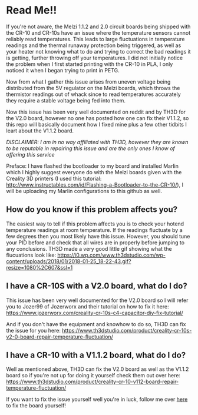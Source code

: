 # Read Me!!

If you're not aware, the Melzi 1.1.2 and 2.0 circuit boards being shipped with the CR-10 and CR-10s have an issue where the temperature sensors cannot reliably read temperatures. This leads to large fluctuations in temperature readings and the thermal runaway protection being triggered, as well as your heater not knowing what to do and trying to correct the bad readings it is getting, further throwing off your temperatures. I did not initially notice the problem when I first started printing with the CR-10 in PLA, I only noticed it when I began trying to print in PETG.

Now from what I gather this issue arises from uneven voltage being distributed from the 5V regulator on the Melzi boards, which throws the thermistor readings out of whack since to read temperatures accurately they require a stable voltage being fed into them.  

Now this issue has been very well documented on reddit and by TH3D for the V2.0 board, however no one has posted how one can fix their V1.1.2, so this repo will basically document how I fixed mine plus a few other tidbits I leart about the V1.1.2 board. 

*DISCLAIMER: I am in no way affiliated with TH3D, however they are known to be reputable in repairing this issue and are the only ones I know of offering this service*

Preface: I have flashed the bootloader to my board and installed Marlin which I highly suggest everyone do with the Melzi boards given with the Creality 3D printers (I used this tutorial: http://www.instructables.com/id/Flashing-a-Bootloader-to-the-CR-10/), I will be uploading my Marlin configurations to this github as well.

## How do you know if this problem affects you?

The easiest way to tell if this problem affects you is to check your hotend temperature readings at room temperature. If the readings fluctuate by a few degrees then you most likely have this issue. However, you should tune your PID before and check that all wires are in properly before jumping to any conclusions. TH3D made a very good little gif showing what the flucuations look like: https://i0.wp.com/www.th3dstudio.com/wp-content/uploads/2018/01/2018-01-25_18-22-43.gif?resize=1080%2C607&ssl=1

## I have a CR-10S with a V2.0 board, what do I do?

This issue has been very well documented for the V2.0 board so I will refer you to Jozer99 of Jozerworx and their tutorial on how to fix it here: https://www.jozerworx.com/creality-cr-10s-c4-capacitor-diy-fix-tutorial/

And if you don't have the equipment and knowhow to do so, TH3D can fix the issue for you here: https://www.th3dstudio.com/product/creality-cr-10s-v2-0-board-repair-temperature-fluctuation/

## I have a CR-10 with a V1.1.2 board, what do I do?

Well as mentioned above, TH3D can fix the V2.0 board as well as the V1.1.2 board so if you're not up for doing it yourself check them out over here: https://www.th3dstudio.com/product/creality-cr-10-v112-board-repair-temperature-fluctuation/

If you want to fix the issue yourself well you're in luck, follow me over [here](https://github.com/tylerkalinowicz/Melzi-1.1.2-2.0-Temperature-Fluctuation-Fix/blob/master/V1.1.2%20Fix.md) to fix the board yourself!



